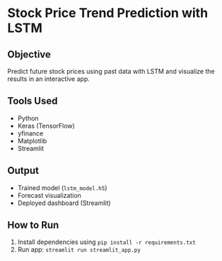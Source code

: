 # Stock Price Trend Prediction with LSTM

## Objective
Predict future stock prices using past data with LSTM and visualize the results in an interactive app.

## Tools Used
- Python
- Keras (TensorFlow)
- yfinance
- Matplotlib
- Streamlit

## Output
- Trained model (`lstm_model.h5`)
- Forecast visualization
- Deployed dashboard (Streamlit)

## How to Run
1. Install dependencies using `pip install -r requirements.txt`
2. Run app: `streamlit run streamlit_app.py`
